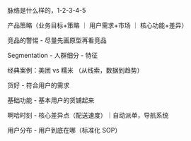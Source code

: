 脉络是什么样的，1-2-3-4-5

产品策略（业务目标+策略 ｜ 用户需求+市场 ｜ 核心功能+差异）

竞品的警惕 - 尽量先画原型再看竞品

Segmentation - 人群细分 - 特征

经典案例：美团 vs 糯米 （从线索，数据到趋势）

货好 - 符合用户的需求

基础功能 - 基本用户的货铺起来

啊哈时刻 - 核心差异点（配送速度）｜自动派单，导航系统

用户分布 - 用户到底在哪（标准化 SOP）
